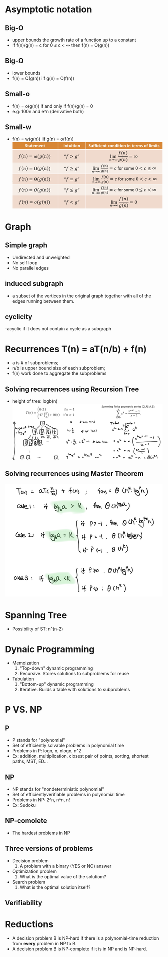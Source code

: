# Asymptotic notation
## Big-O
- upper bounds the growth rate of a function up to a constant
- If f(n)/g(n) = c for 0 ≤ c < ∞ then f(n) = O(g(n))
## Big-Ω
- lower bounds
- f(n) = Ω(g(n)) iif g(n) = O(f(n))
## Small-o
- f(n) = o(g(n)) if and only if f(n)/g(n) = 0
- e.g: 100n and e^n (derivative both)
## Small-w
- f(n) = w(g(n)) iif g(n) = o(f(n))
![alt text](./images/IMG_F69B8CB5D2F6-1.jpeg "Asymptotic notation")

# Graph
## Simple graph
- Undirected and unweighted
- No self loop
- No parallel edges
## induced subgraph
- a subset of the vertices in the original graph together with all of the edges running between them.
## cyclicity
-acyclic if it does not contain a cycle as a subgraph

# Recurrences T(n) = aT(n/b) + f(n)
- a is # of subproblems; 
- n/b is upper bound size of each subproblem; 
- f(n) work done to aggregate the subproblems
## Solving recurrences using Recursion Tree 
- height of tree: logb(n)
![alt text](./images/IMG_EBF3B7275F0D-1.jpeg "Recursion tree example")
## Solving recurrences using Master Theorem
![alt text](./images/IMG_99550F772125-1.jpeg "Master Theorem")

# Spanning Tree
- Possibility of ST: n^(n-2)

# Dynaic Programming
- Memoization
    1. "Top-down" dynamic programming
    2. Recursive. Stores solutions to subproblems for reuse
- Tabulation
    1. "Bottom-up" dynamic programming
    2. Iterative. Builds a table with solutions to subproblems

# P VS. NP
## P
- P stands for "polynomial"
- Set of efficiently solvable problems in polynomial time
- Problems in P: logn, n, nlogn, n^2
- Ex: addition, multiplication, closest pair of points, sorting, shortest paths, MST, ED...
## NP
- NP stands for "nondeterministic polynomial"
- Set of efficientlyverifiable problems in polynomial time
- Problems in NP: 2^n, n^n, n!
- Ex: Sudoku
## NP-comolete
- The hardest problems in NP
## Three versions of problems
- Decision problem
    1. A problem with a binary (YES or NO) answer
- Optimization problem
    1. What is the optimal value of the solutiom?
- Search problem
    1. What is the optimal solution itself?
## Verifiability

# Reductions 
- A decision problem B is NP-hard if there is a polynomial-time reduction from **every** problem in NP to B.
- A decision problem B is NP-complete if it is in NP and is NP-hard.